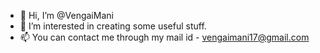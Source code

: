 - 👋 Hi, I’m @VengaiMani
- 👀 I’m interested in creating some useful stuff.
- 📫 You can contact me through my mail id - vengaimani17@gmail.com

<!---
VengaiMani/VengaiMani is a ✨ special ✨ repository because its `README.md` (this file) appears on your GitHub profile.
You can click the Preview link to take a look at your changes.
--->
